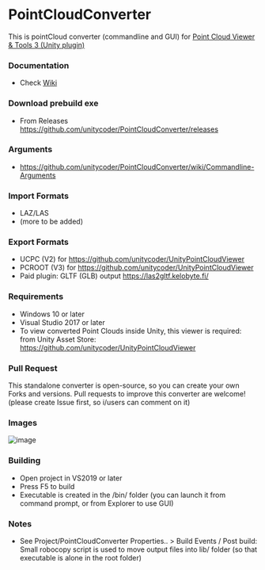 # PointCloudConverter
This is pointCloud converter (commandline and GUI) for [Point Cloud Viewer &amp; Tools 3 (Unity plugin)](https://assetstore.unity.com/packages/tools/utilities/point-cloud-viewer-and-tools-3-310385?aid=1101lGti)

### Documentation
- Check [Wiki](https://github.com/unitycoder/PointCloudConverter/wiki)

### Download prebuild exe
- From Releases https://github.com/unitycoder/PointCloudConverter/releases

### Arguments
- https://github.com/unitycoder/PointCloudConverter/wiki/Commandline-Arguments

### Import Formats
- LAZ/LAS
- (more to be added)

### Export Formats
- UCPC (V2) for https://github.com/unitycoder/UnityPointCloudViewer
- PCROOT (V3) for https://github.com/unitycoder/UnityPointCloudViewer
- Paid plugin: GLTF (GLB) output https://las2gltf.kelobyte.fi/

### Requirements
- Windows 10 or later
- Visual Studio 2017 or later
- To view converted Point Clouds inside Unity, this viewer is required: from Unity Asset Store: https://github.com/unitycoder/UnityPointCloudViewer

### Pull Request
This standalone converter is open-source, so you can create your own Forks and versions.
Pull requests to improve this converter are welcome! (please create Issue first, so i/users can comment on it)

### Images
![image](https://github.com/user-attachments/assets/4a116e52-e90e-436d-b315-d6311006c951)

### Building
- Open project in VS2019 or later
- Press F5 to build
- Executable is created in the /bin/ folder (you can launch it from command prompt, or from Explorer to use GUI)

### Notes
- See Project/PointCloudConverter Properties.. > Build Events / Post build: Small robocopy script is used to move output files into lib/ folder (so that executable is alone in the root folder)
